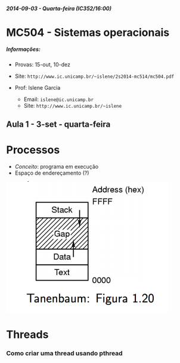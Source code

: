 ##### 2014-09-03 - Quarta-feira (IC352/16:00)
# MC504 - Sistemas operacionais

##### Informações:

- Provas: 15-out, 10-dez
- Site: `http://www.ic.unicamp.br/~islene/2s2014-mc514/mc504.pdf`
 
- Prof: Islene Garcia
  - Email: `islene@ic.unicamp.br`
  - Site: `http://www.ic.unicamp.br/~islene`

## Aula 1 - 3-set - quarta-feira

# Processos

- *Conceito*: programa em execução
- Espaço de endereçamento (?)

![](https://github.com/luiseduardobrito/unicamp-2s2014/raw/master/MC504/img/fig1.20.png)


# Threads

### Como criar uma thread usando pthread